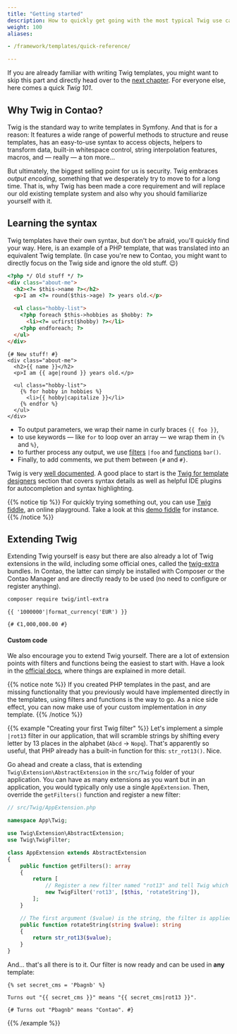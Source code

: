 ```yaml
---
title: "Getting started"
description: How to quickly get going with the most typical Twig use cases.
weight: 100
aliases:

- /framework/templates/quick-reference/

---
```


If you are already familiar with writing Twig templates, you might want to skip this part and directly head over to the
[next chapter](../architecture). For everyone else, here comes a quick *Twig 101*.


## Why Twig in Contao?

Twig is the standard way to write templates in Symfony. And that is for a reason: It features a wide range of powerful
methods to structure and reuse templates, has an easy-to-use syntax to access objects, helpers to transform data,
built-in whitespace control, string interpolation features, macros, and — really — a ton more…

But ultimately, the biggest selling point for us is security. Twig embraces *output encoding*, something that we
desperately try to move to for a long time. That is, why Twig has been made a core requirement and will replace our old
existing template system and also why you should familiarize yourself with it.


## Learning the syntax

Twig templates have their own syntax, but don't be afraid, you'll quickly find your way. Here, is an example of a PHP
template, that was translated into an equivalent Twig template. (In case you're new to Contao, you might want to directly
focus on the Twig side and ignore the old stuff. 😉)

<div class="from-to">
<div>

```html
<?php */ Old stuff */ ?>
<div class="about-me">
  <h2><?= $this->name ?></h2>
  <p>I am <?= round($this->age) ?> years old.</p>

  <ul class="hobby-list">
    <?php foreach $this->hobbies as $hobby: ?>
      <li><?= ucfirst($hobby) ?></li>
    <?php endforeach; ?>
  </ul>
</div>
```
</div>
<div>

```twig
{# New stuff! #}
<div class="about-me">
  <h2>{{ name }}</h2>
  <p>I am {{ age|round }} years old.</p>

  <ul class="hobby-list">
    {% for hobby in hobbies %}
      <li>{{ hobby|capitalize }}</li>
    {% endfor %}
  </ul>
</div>
```
</div>
</div>

* To output parameters, we wrap their name in curly braces `{{ foo }}`,
* to use keywords — like `for` to loop over an array — we wrap them in `{%` and `%}`,
* to further process any output, we use [filters][Twig Filters] `|foo` and [functions][Twig Functions] `bar()`.
* Finally, to add comments, we put them between `{#` and `#}`.

Twig is very [well documented][Twig Docs]. A good place to start is the [Twig for template designers][Twig Template Designers Docs]
section that covers syntax details as well as helpful IDE plugins for autocompletion and syntax highlighting.

{{% notice tip %}}
For quickly trying something out, you can use [Twig fiddle](https://twigfiddle.com/), an online playground. Take a look
at this [demo fiddle](https://twigfiddle.com/qq1kml) for instance.
{{% /notice %}}


## Extending Twig

Extending Twig yourself is easy but there are also already a lot of Twig extensions in the wild, including some official
ones, called the [twig-extra][TwigExtra] bundles. In Contao, the latter can simply be installed with Composer or the
Contao Manager and are directly ready to be used (no need to configure or register anything).

```bash
composer require twig/intl-extra
```

```twig
{{ '1000000'|format_currency('EUR') }}

{# €1,000,000.00 #}
```

#### Custom code

We also encourage you to extend Twig yourself. There are a lot of extension points with filters and functions being the
easiest to start with. Have a look in the [official docs][Extending Twig Docs], where things are explained in more
detail. 

{{% notice note %}}
If you created PHP templates in the past, and are missing functionality that you previously would have implemented
directly in the templates, using filters and functions is the way to go. As a nice side effect, you can now make use of
your custom implementation in *any* template. 
{{% /notice %}}


{{% example "Creating your first Twig filter" %}}
Let's implement a simple `|rot13` filter in our application, that will scramble strings by shifting every letter by 13
places in the alphabet (`Abcd` &rarr; `Nopq`). That's apparently so useful, that PHP already has a built-in function for
this: `str_rot13()`. Nice.

Go ahead and create a class, that is extending `Twig\Extension\AbstractExtension` in the `src/Twig` folder of your
application. You can have as many extensions as you want but in an application, you would typically only use a single
`AppExtension`. Then, override the `getFilters()` function and register a new filter:

```php
// src/Twig/AppExtension.php

namespace App\Twig;

use Twig\Extension\AbstractExtension;
use Twig\TwigFilter;

class AppExtension extends AbstractExtension
{
    public function getFilters(): array
    {
        return [
            // Register a new filter named "rot13" and tell Twig which method to execute
            new TwigFilter('rot13', [$this, 'rotateString']),
        ];
    }

    // The first argument ($value) is the string, the filter is applied on
    public function rotateString(string $value): string
    {
        return str_rot13($value);
    }
}
```

And… that's all there is to it. Our filter is now ready and can be used in **any** template:
```twig
{% set secret_cms = 'Pbagnb' %}

Turns out "{{ secret_cms }}" means "{{ secret_cms|rot13 }}".

{# Turns out "Pbagnb" means "Contao". #}
```
{{% /example %}}


[Twig Docs]: https://twig.symfony.com/doc/3.x/
[Twig Template Designers Docs]: https://twig.symfony.com/doc/3.x/templates.html
[Twig Filters]: https://twig.symfony.com/doc/3.x/filters/index.html
[Extending Twig Docs]: https://twig.symfony.com/doc/3.x/advanced.html#extending-twig
[Twig Functions]: https://twig.symfony.com/doc/3.x/functions/index.html
[TwigExtra]: https://github.com/twigphp/Twig/tree/3.x/extra